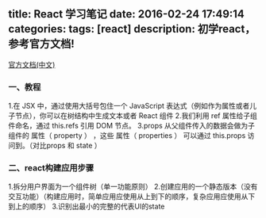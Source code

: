 title: React 学习笔记
date: 2016-02-24 17:49:14
categories:
tags: [react]
description: 初学react，参考官方文档!
---
[官方文档(中文)](http://www.reactjs.cn)
### 一、教程
1.在 JSX 中，通过使用大括号包住一个 JavaScript 表达式（例如作为属性或者儿子节点），你可以在树结构中生成文本或者 React 组件
2.我们利用 ref 属性给子组件命名，通过 this.refs 引用 DOM 节点。
3.props    从父组件传入的数据会做为子组件的 属性（ property ） ，这些 属性（ properties ） 可以通过 this.props 访问到。（对比props 和 state ）

### 二、react构建应用步骤

1.拆分用户界面为一个组件树（单一功能原则）
2.创建应用的一个静态版本（没有交互功能）（构建应用时，简单应用应使用从上到下的顺序，复杂应用应使用从下到上的顺序）
3.识别出最小的完整的代表UI的state